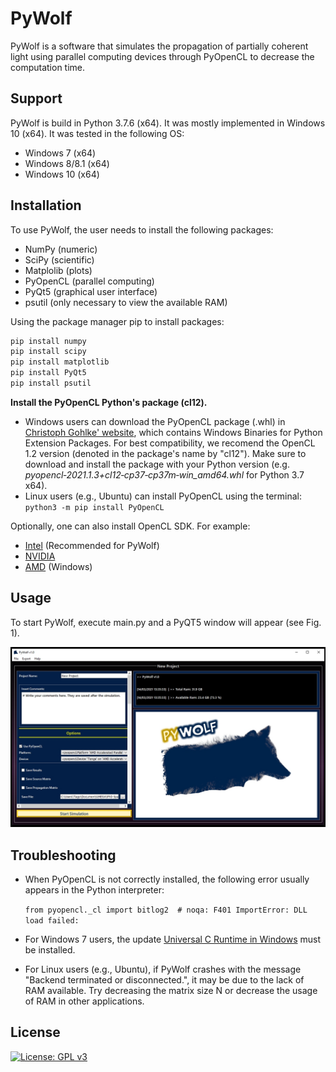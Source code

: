 #    PyWolf

PyWolf is a software that simulates the propagation of partially coherent light using parallel computing devices through PyOpenCL to decrease the computation time. 

## Support

PyWolf is build in Python 3.7.6 (x64). It was mostly implemented in Windows 10 (x64). It was tested in the following OS:

- Windows 7 (x64)
- Windows 8/8.1 (x64)
- Windows 10 (x64)

## Installation

To use PyWolf, the user needs to install the following packages:

- NumPy (numeric)
- SciPy (scientific)
- Matplolib (plots)
- PyOpenCL (parallel computing)
- PyQt5 (graphical user interface)
- psutil (only necessary to view the available RAM)

Using the package manager pip to install packages:

```bash
pip install numpy
pip install scipy
pip install matplotlib
pip install PyQt5
pip install psutil
```

**Install the PyOpenCL Python's package (cl12).**

- Windows users can download the PyOpenCL package (.whl) in [Christoph Gohlke' website](https://www.lfd.uci.edu/~gohlke/pythonlibs/), which contains Windows Binaries for Python Extension Packages. For best compatibility, we recomend the OpenCL 1.2 version (denoted in the package's name by "cl12"). Make sure to download and install the package with your Python version (e.g. *pyopencl‑2021.1.3+cl12‑cp37‑cp37m‑win_amd64.whl* for Python 3.7 x64). 
- Linux users (e.g., Ubuntu) can install PyOpenCL using the terminal: ```python3 -m pip install PyOpenCL```

Optionally, one can also install OpenCL SDK. For example:

- [Intel](https://software.intel.com/content/www/us/en/develop/tools/opencl-sdk.html) (Recommended for PyWolf)
- [NVIDIA](https://developer.nvidia.com/cuda-toolkit-32-downloads)
- [AMD](https://github.com/GPUOpen-LibrariesAndSDKs/OCL-SDK/releases) (Windows)

## Usage

To start PyWolf, execute main.py and a PyQT5 window will appear (see Fig. 1).

![main](https://github.com/tiagoecmagalhaes/PyWolf/blob/master/screenshots/fig1.jpg?raw=true "Fig. 1")



## Troubleshooting

- When PyOpenCL is not correctly installed, the following error usually appears in the Python interpreter:

  `from pyopencl._cl import bitlog2  # noqa: F401
  ImportError: DLL load failed:`

- For Windows 7 users, the update [Universal C Runtime in Windows](https://support.microsoft.com/en-us/topic/update-for-universal-c-runtime-in-windows-c0514201-7fe6-95a3-b0a5-287930f3560c) must be installed.

- For Linux users (e.g., Ubuntu), if PyWolf crashes with the message "Backend terminated or disconnected.", it may be due to the lack of RAM available. Try decreasing the matrix size N or decrease the usage of RAM in other applications. 

## License

[![License: GPL v3](https://img.shields.io/badge/License-GPLv3-blue.svg)](https://www.gnu.org/licenses/gpl-3.0)



